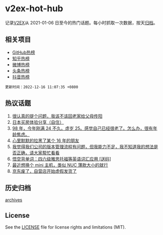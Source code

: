 # v2ex-hot-hub

 记录[V2EX](https://www.v2ex.com/)从 2021-01-06 日至今的热门话题。每小时抓取一次数据，按天[归档](archives)。
 
 ## 相关项目

- [GitHub热榜](https://github.com/lonnyzhang423/github-hot-hub)
- [知乎热榜](https://github.com/lonnyzhang423/zhihu-hot-hub)
- [微博热榜](https://github.com/lonnyzhang423/weibo-hot-hub)
- [头条热榜](https://github.com/lonnyzhang423/toutiao-hot-hub)
- [抖音热榜](https://github.com/lonnyzhang423/douyin-hot-hub)


 `更新时间：2022-12-16 11:07:35 +0800`

## 热议话题

1. [很认真的提个问题，我该不该回老家给父母传阳](https://www.v2ex.com/t/902756)
1. [日本买房体验分享（自住）](https://www.v2ex.com/t/902719)
1. [98 年，今年刚满 24 不久。虚岁 25。感觉自己已经很老了。怎么办，很有年龄焦虑。](https://www.v2ex.com/t/902854)
1. [心里默默的拉黑了某个 16 年的朋友](https://www.v2ex.com/t/902851)
1. [我觉得我们公司的版本管理流程有问题，但我能力不足，我不知道我的想法是否正确，请大家帮忙看看](https://www.v2ex.com/t/902669)
1. [悟空背单词：四六级雅思托福等英语词汇应用 [送码]](https://www.v2ex.com/t/902711)
1. [最近想换个 mini 主机，类似 NUC 薄款大小的就行](https://www.v2ex.com/t/902673)
1. [京东废了，自营店开始虚假发货了](https://www.v2ex.com/t/902714)

## 历史归档

[archives](archives)

## License

See the [LICENSE](LICENSE) file for license rights and limitations (MIT).

